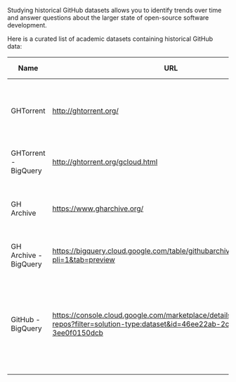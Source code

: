 Studying historical GitHub datasets allows you to identify trends over time and answer questions about the larger state of open-source software development.

Here is a curated list of academic datasets containing historical GitHub data:

| Name                  | URL                                                                                                                                           | Dataset Type                                                                                                   |
|-----------------------|-----------------------------------------------------------------------------------------------------------------------------------------------|----------------------------------------------------------------------------------------------------------------|
| GHTorrent             | http://ghtorrent.org/                                                                                                                         | MySQL and Mongo database dumps of the GitHub event stream                                                      |
| GHTorrent - BigQuery  | http://ghtorrent.org/gcloud.html                                                                                                              | Access to GHTorrent data via BigQuery                                                                          |
| GH Archive            | https://www.gharchive.org/                                                                                                                    | Compressed JSON dumps of the GitHub event stream                                                               |
| GH Archive - BigQuery | https://bigquery.cloud.google.com/table/githubarchive:day.20190827?pli=1&tab=preview                                                          | Access to GH Archive data via BigQuery                                                                         |
| GitHub - BigQuery     | https://console.cloud.google.com/marketplace/details/github/github-repos?filter=solution-type:dataset&id=46ee22ab-2ca4-4750-81a7-3ee0f0150dcb | Access to a full snapshot of the content of more than 2.8 million open source GitHub repositories via BigQuery |
